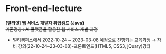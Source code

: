 # **Front-end-lecture**
**[멀티잇] 웹 서비스 개발자 취업캠프 (Java)**  
~~기존명칭 : AI 플랫폼을 활용한 웹 서비스 개발 과정~~  
- 멀티캠퍼스에서 2022-10-24 ~ 2023-03-08 예정으로 진행되는 교육과정
→ 자바 강의(22-10-24~23-03-08)-프론트엔드(HTML5, CSS3, jQuary)강좌
